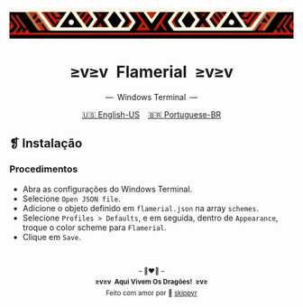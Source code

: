 <p align="center">
  <img alt="" src="../../assets/ornament.png" width="1020" />
</p>
<h1 align="center">≥v≥v&ensp;Flamerial&ensp;≥v≥v</h1>
<p align="center">—&ensp;Windows Terminal&ensp;—</p>
<p align="center">
  <span><a href="https://github.com/skippyr/flamerial/blob/master/ports/windows_terminal/README.md">🇺🇸 English-US</a></span>
  &ensp;
  <span><a href="https://github.com/skippyr/flamerial/blob/master/ports/windows_terminal/README_pt-BR.md">🇧🇷 Portuguese-BR</a></span>
</p>

## ❡ Instalação
### Procedimentos
- Abra as configurações do Windows Terminal.
- Selecione `Open JSON file`.
- Adicione o objeto definido em `flamerial.json` na array `schemes`.
- Selecione `Profiles > Defaults`, e em seguida, dentro de `Appearance`, troque o color scheme para `Flamerial`.
- Clique em `Save`.

&ensp;
<p align="center"><sup>– 🐉❤️‍🔥 –</br><strong>≥v≥v&ensp;Aqui Vivem Os Dragões!&ensp;≥v≥</strong><br/>Feito com amor por 🍒 <a href="https://github.com/skippyr">skippyr</a></sup></p>
